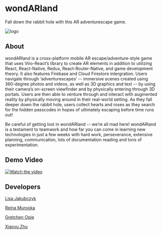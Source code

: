 # wondARland
Fall down the rabbit hole with this AR adventurescape game.

![logo](https://i.imgur.com/AsgJtLn.png)

## About
wondARland is a cross-platform mobile AR escape/adventure-style game that uses Viro-React’s library to create AR elements in addition to utilizing React, React-Native, Redux, React-Router-Native, and game development theory. It also features Firebase and Cloud Firestore intergration. Users navigate through ‘adventurescapes’ -- immersive scenes created using 360-degree photos and videos, as well as 3D graphics and text -- by using their camera’s on-screen viewfinder and by physically entering through 3D portals. Users are then able to venture through and interact with augmented reality by physically moving around in their real-world setting. As they fall deeper down the rabbit hole, users collect hearts and roses as they search for the hidden passcodes in hopes of ultimately escaping before time runs out! 

Be careful of getting lost in wondARland -- we’re all mad here! wondARland is a testament to teamwork and how far you can come in learning new technologies in just a few weeks with hard work, perseverance, extensive planning, communication, lots of documentation reading and tons of experimentation.

## Demo Video
[![Watch the video](https://img.youtube.com/vi/WvcYmcd0u6k/maxresdefault.jpg)](https://www.youtube.com/watch?v=WvcYmcd0u6k)




## Developers
[Lisa Jakubczyk](www.github.com/lisjak)

[Reina Murooka](www.github.com/murookareina)

[Gretchen Opie](www.github.com/Grtchn)

[Xiaoyu Zhu](www.github.com/@emmazxy)


